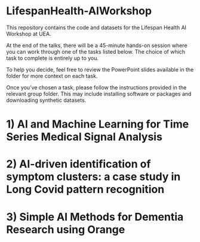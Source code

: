 # LifespanHealth-AIWorkshop
This repository contains the code and datasets for the Lifespan Health AI Workshop at UEA.

At the end of the talks, there will be a 45-minute hands-on session where you can work through one of the tasks listed below. The choice of which task to complete is entirely up to you.

To help you decide, feel free to review the PowerPoint slides available in the folder for more context on each task.

Once you’ve chosen a task, please follow the instructions provided in the relevant group folder. This may include installing software or packages and downloading synthetic datasets.

# 1) AI and Machine Learning for Time Series Medical Signal Analysis

# 2) AI-driven identification of symptom clusters: a case study in Long Covid pattern recognition

# 3) Simple AI Methods for Dementia Research using Orange
